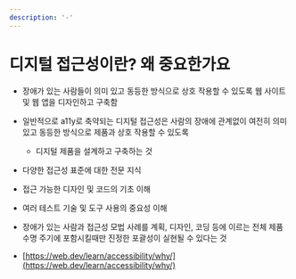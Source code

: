 ```yaml
---
description: '-'
---
```


# 디지털 접근성이란? 왜 중요한가요

* 장애가 있는 사람들이 의미 있고 동등한 방식으로 상호 작용할 수 있도록 웹 사이트 및 웹 앱을 디자인하고 구축함&#x20;
* 일반적으로 a11y로 축약되는 디지털 접근성은 사람의 장애에 관계없이 여전히 의미있고 동등한 방식으로 제품과 상호 작용할 수 있도록&#x20;
  * 디지털 제품을 설계하고 구축하는 것&#x20;
* 다양한 접근성 표준에 대한 전문 지식
* 접근 가능한 디자인 및 코드의 기초 이해&#x20;
* 여러 테스트 기술 및 도구 사용의 중요성 이해&#x20;
* 장애가 있는 사람과 접근성 모법 사례를 계획, 디자인, 코딩 등에 이르는 전체 제품 수명 주기에 포함시킬때만 진정한 포괄성이 실현될 수 있다는 것&#x20;



* [https://web.dev/learn/accessibility/why/](https://web.dev/learn/accessibility/why/)





